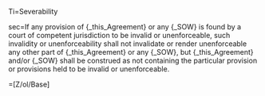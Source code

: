 Ti=Severability

sec=If any provision of {_this_Agreement} or any {_SOW} is found by a court of competent jurisdiction to be invalid or unenforceable, such invalidity or unenforceability shall not invalidate or render unenforceable any other part of {_this_Agreement} or any {_SOW}, but {_this_Agreement} and/or {_SOW} shall be construed as not containing the particular provision or provisions held to be invalid or unenforceable.

=[Z/ol/Base]